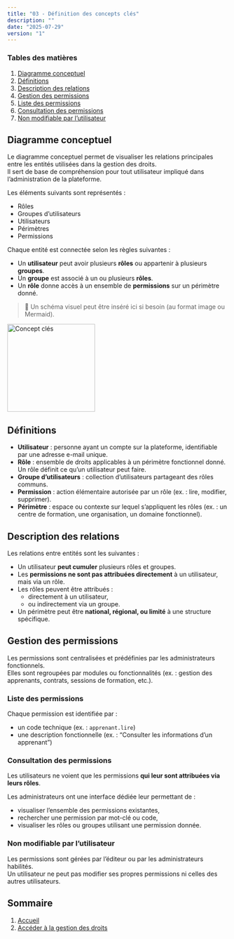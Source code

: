 ```yaml
---
title: "03 - Définition des concepts clés"
description: ""
date: "2025-07-29"
version: "1"
---
```

### Tables des matières

1. [Diagramme conceptuel](#diagramme-conceptuel)  
2. [Définitions](#définitions)  
3. [Description des relations](#description-des-relations)  
4. [Gestion des permissions](#gestion-des-permissions)  
5. [Liste des permissions](#liste-des-permissions)  
6. [Consultation des permissions](#consultation-des-permissions)  
7. [Non modifiable par l’utilisateur](#non-modifiable-par-lutilisateur)


## Diagramme conceptuel

Le diagramme conceptuel permet de visualiser les relations principales entre les entités utilisées dans la gestion des droits.  
Il sert de base de compréhension pour tout utilisateur impliqué dans l’administration de la plateforme.

Les éléments suivants sont représentés :
- Rôles
- Groupes d’utilisateurs
- Utilisateurs
- Périmètres
- Permissions

Chaque entité est connectée selon les règles suivantes :
- Un **utilisateur** peut avoir plusieurs **rôles** ou appartenir à plusieurs **groupes**.
- Un **groupe** est associé à un ou plusieurs **rôles**.
- Un **rôle** donne accès à un ensemble de **permissions** sur un périmètre donné.

> 📌 Un schéma visuel peut être inséré ici si besoin (au format image ou Mermaid).

<img src="https://papaours.s3.fr-par.scw.cloud/documentations/tutoriel/gestion-des-droits/diagramme-concept.png" alt="Concept clés" height="200" />


## Définitions

- **Utilisateur** : personne ayant un compte sur la plateforme, identifiable par une adresse e-mail unique.
- **Rôle** : ensemble de droits applicables à un périmètre fonctionnel donné. Un rôle définit ce qu’un utilisateur peut faire.
- **Groupe d’utilisateurs** : collection d’utilisateurs partageant des rôles communs.
- **Permission** : action élémentaire autorisée par un rôle (ex. : lire, modifier, supprimer).
- **Périmètre** : espace ou contexte sur lequel s’appliquent les rôles (ex. : un centre de formation, une organisation, un domaine fonctionnel).

## Description des relations

Les relations entre entités sont les suivantes :
- Un utilisateur **peut cumuler** plusieurs rôles et groupes.
- Les **permissions ne sont pas attribuées directement** à un utilisateur, mais via un rôle.
- Les rôles peuvent être attribués :
  - directement à un utilisateur,
  - ou indirectement via un groupe.
- Un périmètre peut être **national, régional, ou limité** à une structure spécifique.

## Gestion des permissions

Les permissions sont centralisées et prédéfinies par les administrateurs fonctionnels.  
Elles sont regroupées par modules ou fonctionnalités (ex. : gestion des apprenants, contrats, sessions de formation, etc.).

### Liste des permissions

Chaque permission est identifiée par :
- un code technique (ex. : `apprenant.lire`)
- une description fonctionnelle (ex. : “Consulter les informations d’un apprenant”)

### Consultation des permissions

Les utilisateurs ne voient que les permissions **qui leur sont attribuées via leurs rôles**.

Les administrateurs ont une interface dédiée leur permettant de :
- visualiser l’ensemble des permissions existantes,
- rechercher une permission par mot-clé ou code,
- visualiser les rôles ou groupes utilisant une permission donnée.

### Non modifiable par l’utilisateur

Les permissions sont gérées par l’éditeur ou par les administrateurs habilités.  
Un utilisateur ne peut pas modifier ses propres permissions ni celles des autres utilisateurs.


## Sommaire

1. [Accueil](../accueil)
2. [Accéder à la gestion des droits](04-acceder-gestion-droits)
